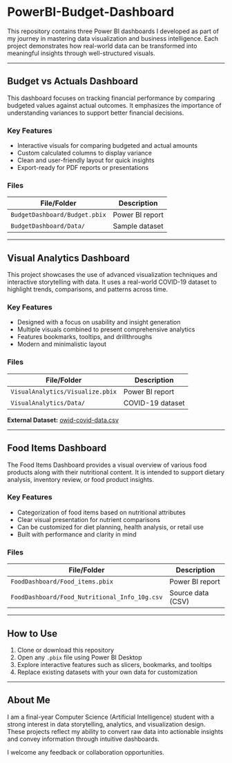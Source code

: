 # PowerBI-Budget-Dashboard

This repository contains three Power BI dashboards I developed as part of my journey in mastering data visualization and business intelligence. Each project demonstrates how real-world data can be transformed into meaningful insights through well-structured visuals.

---

## Budget vs Actuals Dashboard

This dashboard focuses on tracking financial performance by comparing budgeted values against actual outcomes. It emphasizes the importance of understanding variances to support better financial decisions.

### Key Features
- Interactive visuals for comparing budgeted and actual amounts  
- Custom calculated columns to display variance  
- Clean and user-friendly layout for quick insights  
- Export-ready for PDF reports or presentations

### Files

| File/Folder                     | Description        |
|--------------------------------|--------------------|
| `BudgetDashboard/Budget.pbix`  | Power BI report    |
| `BudgetDashboard/Data/`        | Sample dataset     |

---

## Visual Analytics Dashboard

This project showcases the use of advanced visualization techniques and interactive storytelling with data. It uses a real-world COVID-19 dataset to highlight trends, comparisons, and patterns across time.

### Key Features
- Designed with a focus on usability and insight generation  
- Multiple visuals combined to present comprehensive analytics  
- Features bookmarks, tooltips, and drillthroughs  
- Modern and minimalistic layout

### Files

| File/Folder                          | Description            |
|-------------------------------------|------------------------|
| `VisualAnalytics/Visualize.pbix`    | Power BI report        |
| `VisualAnalytics/Data/`             | COVID-19 dataset       |

**External Dataset:** [owid-covid-data.csv](https://covid.ourworldindata.org/data/owid-covid-data.csv)


---

## Food Items Dashboard

The Food Items Dashboard provides a visual overview of various food products along with their nutritional content. It is intended to support dietary analysis, inventory review, or food product insights.

### Key Features
- Categorization of food items based on nutritional attributes  
- Clear visual presentation for nutrient comparisons  
- Can be customized for diet planning, health analysis, or retail use  
- Built with performance and clarity in mind

### Files

| File/Folder                                       | Description            |
|--------------------------------------------------|------------------------|
| `FoodDashboard/Food_items.pbix`                  | Power BI report        |
| `FoodDashboard/Food_Nutritional_Info_10g.csv`    | Source data (CSV)      |

---

## How to Use

1. Clone or download this repository  
2. Open any `.pbix` file using Power BI Desktop  
3. Explore interactive features such as slicers, bookmarks, and tooltips  
4. Replace existing datasets with your own data for customization

---

## About Me

I am a final-year Computer Science (Artificial Intelligence) student with a strong interest in data storytelling, analytics, and visualization design. These projects reflect my ability to convert raw data into actionable insights and convey information through intuitive dashboards.

I welcome any feedback or collaboration opportunities.
